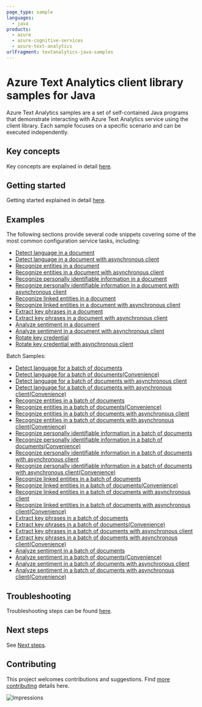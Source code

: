 ```yaml
---
page_type: sample
languages:
  - java
products:
  - azure
  - azure-cognitive-services
  - azure-text-analytics
urlFragment: textanalytics-java-samples
---
```


# Azure Text Analytics client library samples for Java

Azure Text Analytics samples are a set of self-contained Java programs that demonstrate interacting with Azure Text Analytics service
using the client library. Each sample focuses on a specific scenario and can be executed independently. 

## Key concepts
Key concepts are explained in detail [here][SDK_README_KEY_CONCEPTS].

## Getting started
Getting started explained in detail [here][SDK_README_GETTING_STARTED].

## Examples
The following sections provide several code snippets covering some of the most common configuration service tasks, including:

- [Detect language in a document][sample_detect_language]
- [Detect language in a document with asynchronous client][async_sample_detect_language]
- [Recognize entities in a document][sample_entities]
- [Recognize entities in a document with asynchronous client][async_sample_entities]
- [Recognize personally identifiable information in a document][sample_pii_entities]
- [Recognize personally identifiable information in a document with asynchronous client][async_sample_pii_entities]
- [Recognize linked entities in a document][sample_linked_entities]
- [Recognize linked entities in a document with asynchronous client][async_sample_linked_entities]
- [Extract key phrases in a document][sample_key_phrases]
- [Extract key phrases in a document with asynchronous client][async_sample_key_phrases]
- [Analyze sentiment in a document][sample_sentiment]
- [Analyze sentiment in a document with asynchronous client][async_sample_sentiment]
- [Rotate key credential][sample_rotate_key]
- [Rotate key credential with asynchronous client][async_sample_rotate_key]

Batch Samples:
- [Detect language for a batch of documents][sample_detect_language_batch]
- [Detect language for a batch of documents(Convenience)][sample_detect_language_batch_convenience]
- [Detect language for a batch of documents with asynchronous client][async_sample_detect_language_batch]
- [Detect language for a batch of documents with asynchronous client(Convenience)][async_sample_detect_language_batch_convenience]
- [Recognize entities in a batch of documents][sample_entities_batch]
- [Recognize entities in a batch of documents(Convenience)][sample_entities_batch_convenience]
- [Recognize entities in a batch of documents with asynchronous client][async_sample_entities_batch]
- [Recognize entities in a batch of documents with asynchronous client(Convenience)][async_sample_entities_batch_convenience]
- [Recognize personally identifiable information in a batch of documents][sample_pii_entities_batch]
- [Recognize personally identifiable information in a batch of documents(Convenience)][sample_pii_entities_batch_convenience]
- [Recognize personally identifiable information in a batch of documents with asynchronous client][async_sample_pii_entities_batch]
- [Recognize personally identifiable information in a batch of documents with asynchronous client(Convenience)][async_sample_pii_entities_batch_convenience]
- [Recognize linked entities in a batch of documents][sample_linked_entities_batch]
- [Recognize linked entities in a batch of documents(Convenience)][sample_linked_entities_batch_convenience]
- [Recognize linked entities in a batch of documents with asynchronous client][async_sample_linked_entities_batch]
- [Recognize linked entities in a batch of documents with asynchronous client(Convenience)][async_sample_linked_entities_batch_convenience]
- [Extract key phrases in a batch of documents][sample_key_phrases_batch]
- [Extract key phrases in a batch of documents(Convenience)][sample_key_phrases_batch_convenience]
- [Extract key phrases in a batch of documents with asynchronous client][async_sample_key_phrases_batch]
- [Extract key phrases in a batch of documents with asynchronous client(Convenience)][async_sample_key_phrases_batch_convenience]
- [Analyze sentiment in a batch of documents][sample_sentiment_batch]
- [Analyze sentiment in a batch of documents(Convenience)][sample_sentiment_batch_convenience]
- [Analyze sentiment in a batch of documents with asynchronous client][async_sample_sentiment_batch]
- [Analyze sentiment in a batch of documents with asynchronous client(Convenience)][async_sample_sentiment_batch_convenience]

## Troubleshooting
Troubleshooting steps can be found [here][SDK_README_TROUBLESHOOTING].

## Next steps
See [Next steps][SDK_README_NEXT_STEPS]. 

## Contributing
This project welcomes contributions and suggestions. Find [more contributing][SDK_README_CONTRIBUTING] details here.

<!-- LINKS -->
[KEYS_SDK_README]: https://github.com/Azure/azure-sdk-for-java/blob/master/sdk/textanalytics/azure-ai-textanalytics/README.md
[SDK_README_CONTRIBUTING]: https://github.com/Azure/azure-sdk-for-java/blob/master/sdk/textanalytics/azure-ai-textanalytics/README.md#contributing
[SDK_README_GETTING_STARTED]: https://github.com/Azure/azure-sdk-for-java/blob/master/sdk/textanalytics/azure-ai-textanalytics/README.md#getting-started
[SDK_README_TROUBLESHOOTING]: https://github.com/Azure/azure-sdk-for-java/blob/master/sdk/textanalytics/azure-ai-textanalytics/README.md#troubleshooting
[SDK_README_KEY_CONCEPTS]: https://github.com/Azure/azure-sdk-for-java/blob/master/sdk/textanalytics/azure-ai-textanalytics/README.md#key-concepts
[SDK_README_DEPENDENCY]: https://github.com/Azure/azure-sdk-for-java/blob/master/sdk/textanalytics/azure-ai-textanalytics/README.md#adding-the-package-to-your-product
[SDK_README_NEXT_STEPS]: https://github.com/Azure/azure-sdk-for-java/blob/master/sdk/textanalytics/azure-ai-textanalytics/README.md#next-steps

[async_sample_detect_language]: https://github.com/Azure/azure-sdk-for-java/blob/master/sdk/textanalytics/azure-ai-textanalytics/src/samples/java/com/azure/ai/textanalytics/DetectLanguageAsync.java
[async_sample_detect_language_batch]: https://github.com/Azure/azure-sdk-for-java/blob/master/sdk/textanalytics/azure-ai-textanalytics/src/samples/java/com/azure/ai/textanalytics/batch/DetectLanguageBatchDocumentsAsync.java
[async_sample_detect_language_batch_convenience]: https://github.com/Azure/azure-sdk-for-java/blob/master/sdk/textanalytics/azure-ai-textanalytics/src/samples/java/com/azure/ai/textanalytics/batch/DetectLanguageBatchStringDocumentsAsync.java
[async_sample_entities]: https://github.com/Azure/azure-sdk-for-java/blob/master/sdk/textanalytics/azure-ai-textanalytics/src/samples/java/com/azure/ai/textanalytics/RecognizeEntitiesAsync.java
[async_sample_entities_batch]: https://github.com/Azure/azure-sdk-for-java/blob/master/sdk/textanalytics/azure-ai-textanalytics/src/samples/java/com/azure/ai/textanalytics/batch/RecognizeEntitiesBatchDocumentsAsync.java
[async_sample_entities_batch_convenience]: https://github.com/Azure/azure-sdk-for-java/blob/master/sdk/textanalytics/azure-ai-textanalytics/src/samples/java/com/azure/ai/textanalytics/batch/RecognizeEntitiesBatchStringDocumentsAsync.java
[async_sample_pii_entities]: https://github.com/Azure/azure-sdk-for-java/blob/master/sdk/textanalytics/azure-ai-textanalytics/src/samples/java/com/azure/ai/textanalytics/RecognizePiiEntitiesAsync.java
[async_sample_pii_entities_batch]: https://github.com/Azure/azure-sdk-for-java/blob/master/sdk/textanalytics/azure-ai-textanalytics/src/samples/java/com/azure/ai/textanalytics/batch/RecognizePiiEntitiesBatchDocumentsAsync.java
[async_sample_pii_entities_batch_convenience]: https://github.com/Azure/azure-sdk-for-java/blob/master/sdk/textanalytics/azure-ai-textanalytics/src/samples/java/com/azure/ai/textanalytics/batch/RecognizeEntitiesBatchStringDocumentsAsync.java
[async_sample_linked_entities]: https://github.com/Azure/azure-sdk-for-java/blob/master/sdk/textanalytics/azure-ai-textanalytics/src/samples/java/com/azure/ai/textanalytics/RecognizeLinkedEntitiesAsync.java
[async_sample_linked_entities_batch]: https://github.com/Azure/azure-sdk-for-java/blob/master/sdk/textanalytics/azure-ai-textanalytics/src/samples/java/com/azure/ai/textanalytics/batch/RecognizeLinkedEntitiesBatchDocumentsAsync.java
[async_sample_linked_entities_batch_convenience]: https://github.com/Azure/azure-sdk-for-java/blob/master/sdk/textanalytics/azure-ai-textanalytics/src/samples/java/com/azure/ai/textanalytics/batch/RecognizeLinkedEntitiesBatchStringDocumentsAsync.java
[async_sample_key_phrases]: https://github.com/Azure/azure-sdk-for-java/blob/master/sdk/textanalytics/azure-ai-textanalytics/src/samples/java/com/azure/ai/textanalytics/ExtractKeyPhrasesAsync.java
[async_sample_key_phrases_batch]: https://github.com/Azure/azure-sdk-for-java/blob/master/sdk/textanalytics/azure-ai-textanalytics/src/samples/java/com/azure/ai/textanalytics/batch/ExtractKeyPhrasesBatchDocumentsAsync.java
[async_sample_key_phrases_batch_convenience]: https://github.com/Azure/azure-sdk-for-java/blob/master/sdk/textanalytics/azure-ai-textanalytics/src/samples/java/com/azure/ai/textanalytics/batch/ExtractKeyPhrasesBatchStringDocumentsAsync.java
[async_sample_rotate_key]: https://github.com/Azure/azure-sdk-for-java/blob/master/sdk/textanalytics/azure-ai-textanalytics/src/samples/java/com/azure/ai/textanalytics/RotateAzureKeyCredentialAsync.java
[async_sample_sentiment]: https://github.com/Azure/azure-sdk-for-java/blob/master/sdk/textanalytics/azure-ai-textanalytics/src/samples/java/com/azure/ai/textanalytics/AnalyzeSentimentAsync.java
[async_sample_sentiment_batch]: https://github.com/Azure/azure-sdk-for-java/blob/master/sdk/textanalytics/azure-ai-textanalytics/src/samples/java/com/azure/ai/textanalytics/batch/AnalyzeSentimentBatchDocumentsAsync.java
[async_sample_sentiment_batch_convenience]: https://github.com/Azure/azure-sdk-for-java/blob/master/sdk/textanalytics/azure-ai-textanalytics/src/samples/java/com/azure/ai/textanalytics/batch/AnalyzeSentimentBatchStringDocumentsAsync.java

[sample_detect_language]: https://github.com/Azure/azure-sdk-for-java/blob/master/sdk/textanalytics/azure-ai-textanalytics/src/samples/java/com/azure/ai/textanalytics/DetectLanguage.java
[sample_detect_language_batch]: https://github.com/Azure/azure-sdk-for-java/blob/master/sdk/textanalytics/azure-ai-textanalytics/src/samples/java/com/azure/ai/textanalytics/batch/DetectLanguageBatchDocuments.java
[sample_detect_language_batch_convenience]: https://github.com/Azure/azure-sdk-for-java/blob/master/sdk/textanalytics/azure-ai-textanalytics/src/samples/java/com/azure/ai/textanalytics/batch/DetectLanguageBatchStringDocuments.java
[sample_entities]: https://github.com/Azure/azure-sdk-for-java/blob/master/sdk/textanalytics/azure-ai-textanalytics/src/samples/java/com/azure/ai/textanalytics/RecognizeEntities.java
[sample_entities_batch]: https://github.com/Azure/azure-sdk-for-java/blob/master/sdk/textanalytics/azure-ai-textanalytics/src/samples/java/com/azure/ai/textanalytics/batch/RecognizeEntitiesBatchDocuments.java
[sample_entities_batch_convenience]: https://github.com/Azure/azure-sdk-for-java/blob/master/sdk/textanalytics/azure-ai-textanalytics/src/samples/java/com/azure/ai/textanalytics/batch/RecognizeEntitiesBatchStringDocuments.java
[sample_pii_entities]: https://github.com/Azure/azure-sdk-for-java/blob/master/sdk/textanalytics/azure-ai-textanalytics/src/samples/java/com/azure/ai/textanalytics/RecognizePiiEntities.java
[sample_pii_entities_batch]: https://github.com/Azure/azure-sdk-for-java/blob/master/sdk/textanalytics/azure-ai-textanalytics/src/samples/java/com/azure/ai/textanalytics/batch/RecognizePiiEntitiesBatchDocuments.java
[sample_pii_entities_batch_convenience]: https://github.com/Azure/azure-sdk-for-java/blob/master/sdk/textanalytics/azure-ai-textanalytics/src/samples/java/com/azure/ai/textanalytics/batch/RecognizePiiEntitiesBatchStringDocuments.java
[sample_linked_entities]: https://github.com/Azure/azure-sdk-for-java/blob/master/sdk/textanalytics/azure-ai-textanalytics/src/samples/java/com/azure/ai/textanalytics/RecognizeLinkedEntities.java
[sample_linked_entities_batch]: https://github.com/Azure/azure-sdk-for-java/blob/master/sdk/textanalytics/azure-ai-textanalytics/src/samples/java/com/azure/ai/textanalytics/batch/RecognizeLinkedEntitiesBatchDocuments.java
[sample_linked_entities_batch_convenience]: https://github.com/Azure/azure-sdk-for-java/blob/master/sdk/textanalytics/azure-ai-textanalytics/src/samples/java/com/azure/ai/textanalytics/batch/RecognizeLinkedEntitiesBatchStringDocuments.java
[sample_key_phrases]: https://github.com/Azure/azure-sdk-for-java/blob/master/sdk/textanalytics/azure-ai-textanalytics/src/samples/java/com/azure/ai/textanalytics/ExtractKeyPhrases.java
[sample_key_phrases_batch]: https://github.com/Azure/azure-sdk-for-java/blob/master/sdk/textanalytics/azure-ai-textanalytics/src/samples/java/com/azure/ai/textanalytics/batch/ExtractKeyPhrasesBatchDocuments.java
[sample_key_phrases_batch_convenience]: https://github.com/Azure/azure-sdk-for-java/blob/master/sdk/textanalytics/azure-ai-textanalytics/src/samples/java/com/azure/ai/textanalytics/batch/ExtractKeyPhrasesBatchStringDocuments.java
[sample_rotate_key]: https://github.com/Azure/azure-sdk-for-java/blob/master/sdk/textanalytics/azure-ai-textanalytics/src/samples/java/com/azure/ai/textanalytics/RotateAzureKeyCredential.java
[sample_sentiment]: https://github.com/Azure/azure-sdk-for-java/blob/master/sdk/textanalytics/azure-ai-textanalytics/src/samples/java/com/azure/ai/textanalytics/AnalyzeSentiment.java
[sample_sentiment_batch]: https://github.com/Azure/azure-sdk-for-java/blob/master/sdk/textanalytics/azure-ai-textanalytics/src/samples/java/com/azure/ai/textanalytics/batch/AnalyzeSentimentBatchDocuments.java
[sample_sentiment_batch_convenience]: https://github.com/Azure/azure-sdk-for-java/blob/master/sdk/textanalytics/azure-ai-textanalytics/src/samples/java/com/azure/ai/textanalytics/batch/AnalyzeSentimentBatchStringDocuments.java

![Impressions](https://azure-sdk-impressions.azurewebsites.net/api/impressions/azure-sdk-for-java%2Fsdk%2Ftextanalytics%2Fazure-ai-textanalytics%2FREADME.png)
